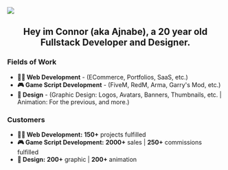 <img src="https://imgur.com/OhRDCEj.png">
<!-- <img src="https://media.giphy.com/media/L1R1tvI9svkIWwpVYr/giphy.gif)"> -->

## <div id="header" align="center"> Hey im Connor (aka Ajnabe), a 20 year old Fullstack Developer and Designer. </div>

### Fields of Work

<ul>
  <li>
    <b>🧑‍💻 Web Development</b> - (ECommerce, Portfolios, SaaS, etc.)
  </li>
  <li>
    <b>🎮 Game Script Development</b> - (FiveM, RedM, Arma, Garry's Mod, etc.)
  </li>
  <li>
    <b>🎨 Design</b> - (Graphic Design: Logos, Avatars, Banners, Thumbnails, etc. | Animation: For the previous, and more.)
  </li>
</ul>


### Customers
<ul>
  <li>
    <b>🧑‍💻 Web Development:</b> <b>150+</b> projects fulfilled
  </li>
  <li>
    <b>🎮 Game Script Development:</b> <b>2000+</b> sales | <b>250+</b> commissions fulfilled
  </li>
  <li>
    <b>🎨 Design:</b> <b>200+</b> graphic | <b>200+</b> animation
  </li>
</ul>
